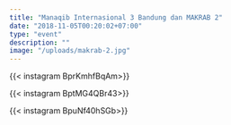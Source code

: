 ```yaml
---
title: "Manaqib Internasional 3 Bandung dan MAKRAB 2"
date: "2018-11-05T00:20:02+07:00"
type: "event"
description: ""
image: "/uploads/makrab-2.jpg"
---
```


{{< instagram BprKmhfBqAm>}}

{{< instagram BptMG4QBr43>}}

{{< instagram BpuNf40hSGb>}}

